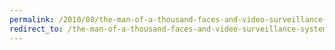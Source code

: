 ```yaml
---
permalink: /2010/08/the-man-of-a-thousand-faces-and-video-surveillance-systems/
redirect_to: /the-man-of-a-thousand-faces-and-video-surveillance-systems/
---
```

